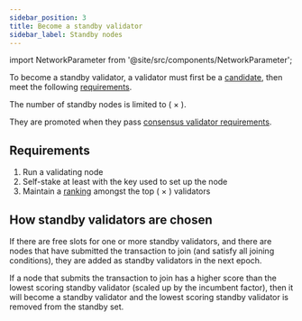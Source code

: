 ```yaml
---
sidebar_position: 3
title: Become a standby validator
sidebar_label: Standby nodes
---
```

import NetworkParameter from '@site/src/components/NetworkParameter';

To become a standby validator, a validator must first be a [candidate](candidate-validators), then meet the following [requirements](#requirements).

The number of standby nodes is limited to (<NetworkParameter frontMatter={frontMatter} param="network.validators.ersatz.multipleOfTendermintValidators" hideName={true} /> × <NetworkParameter frontMatter={frontMatter} param="network.validators.multisig.numberOfSigners" name="the number of consensus nodes" />).

They are promoted when they pass [consensus validator requirements](consensus#requirements).

## Requirements
1. Run a validating node
2. Self-stake at least <NetworkParameter frontMatter={frontMatter} param="reward.staking.delegation.minimumValidatorStake" formatter="governanceToken" suffix="tokens" hideName={true} /> with the key used to set up the node
3. Maintain a [ranking](../ranking) amongst the top (<NetworkParameter frontMatter={frontMatter} param="network.validators.ersatz.multipleOfTendermintValidators" hideName={true} /> × <NetworkParameter frontMatter={frontMatter} param="network.validators.multisig.numberOfSigners" hideName={true} />) validators

## How standby validators are chosen
If there are free slots for one or more standby validators, and there are nodes that have submitted the transaction to join (and satisfy all joining conditions), they are added as standby validators in the next epoch.

If a node that submits the transaction to join has a higher score than the lowest scoring standby validator (scaled up by the incumbent factor), then it will become a standby validator and the lowest scoring standby validator is removed from the standby set.